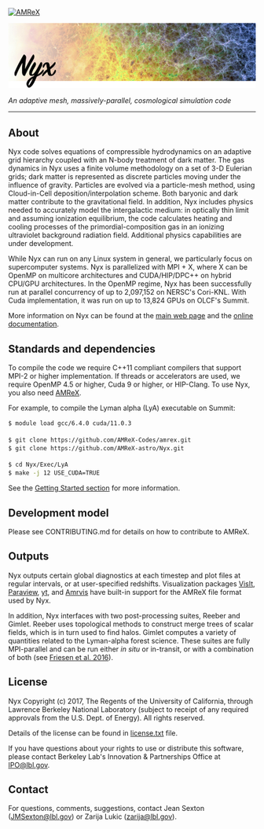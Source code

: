 [![AMReX](https://amrex-codes.github.io/badges/powered%20by-AMReX-red.svg)](https://amrex-codes.github.io)

![Nyx](https://github.com/AMReX-Astro/Nyx/blob/development/Util/banner.jpeg)

*An adaptive mesh, massively-parallel, cosmological simulation code*

******

## About

Nyx code solves equations of compressible hydrodynamics on an adaptive grid
hierarchy coupled with an N-body treatment of dark matter. The gas dynamics in
Nyx uses a finite volume methodology on a set of 3-D Eulerian grids;
dark matter is represented as discrete particles moving under the influence of
gravity. Particles are evolved via a particle-mesh method, using Cloud-in-Cell
deposition/interpolation scheme. Both baryonic and dark matter contribute to
the gravitational field. In addition, Nyx includes physics needed to
accurately model the intergalactic medium: in optically thin limit and assuming
ionization equilibrium, the code calculates heating and cooling processes of the
primordial-composition gas in an ionizing ultraviolet background radiation field.
Additional physics capabilities are under development.

While Nyx can run on any Linux system in general, we particularly focus on supercomputer systems.
Nyx is parallelized with MPI + X, where X can be OpenMP on multicore architectures and
CUDA/HIP/DPC++ on hybrid CPU/GPU architectures.
In the OpenMP regime, Nyx has been successfully run at parallel concurrency
of up to 2,097,152 on NERSC's Cori-KNL. With Cuda implementation, it was run on up to
13,824 GPUs on OLCF's Summit.

More information on Nyx can be found at the [main web page](http://amrex-astro.github.io/Nyx/) and
the [online documentation](https://amrex-astro.github.io/Nyx/docs_html/).

## Standards and dependencies

To compile the code we require C++11 compliant compilers that support MPI-2 or
higher implementation.  If threads or accelerators are used, we require 
OpenMP 4.5 or higher, Cuda 9 or higher, or HIP-Clang.
To use Nyx, you also need [AMReX](https://github.com/AMReX-codes/amrex).

For example, to compile the Lyman alpha (LyA) executable on Summit:
```sh
$ module load gcc/6.4.0 cuda/11.0.3

$ git clone https://github.com/AMReX-Codes/amrex.git
$ git clone https://github.com/AMReX-astro/Nyx.git

$ cd Nyx/Exec/LyA
$ make -j 12 USE_CUDA=TRUE
```

See the [Getting Started section](https://amrex-astro.github.io/Nyx/docs_html/NyxGettingStarted.html) for more information.

## Development model

Please see CONTRIBUTING.md for details on how to contribute to AMReX.

## Outputs

Nyx outputs certain global diagnostics at each timestep and plot files at regular
intervals, or at user-specified redshifts. Visualization packages
[VisIt](https://wci.llnl.gov/simulation/computer-codes/visit),
[Paraview](https://www.paraview.org/),
[yt](http://yt-project.org/),
and [Amrvis](https://github.com/AMReX-Codes/amrvis)
have built-in support for the AMReX file format used by Nyx.

In addition, Nyx interfaces with two post-processing suites, Reeber and Gimlet. Reeber
uses topological methods to construct merge trees of scalar fields, which is in
turn used to find halos.  Gimlet computes a variety of quantities
related to the Lyman-alpha forest science.  These suites are fully MPI-parallel and can
be run either *in situ* or in-transit, or with a combination of both
(see [Friesen et al. 2016](https://comp-astrophys-cosmol.springeropen.com/articles/10.1186/s40668-016-0017-2)).

## License

Nyx Copyright (c) 2017, The Regents of the University of California,
through Lawrence Berkeley National Laboratory (subject to receipt of
any required approvals from the U.S. Dept. of Energy).  All rights
reserved.

Details of the license can be found in [license.txt](license.txt) file.

If you have questions about your rights to use or distribute this software, 
please contact Berkeley Lab's Innovation & Partnerships Office at IPO@lbl.gov.

## Contact

For questions, comments, suggestions, contact Jean Sexton (JMSexton@lbl.gov)
or Zarija Lukic (zarija@lbl.gov).
